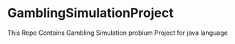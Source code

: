# GamblingSimulationProject
This Repo Contains Gambling Simulation problum Project for java language
